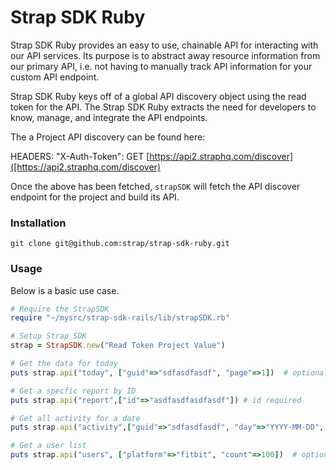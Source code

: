 # Strap SDK Ruby

Strap SDK Ruby provides an easy to use, chainable API for interacting with our
API services.  Its purpose is to abstract away resource information from
our primary API, i.e. not having to manually track API information for
your custom API endpoint.

Strap SDK Ruby keys off of a global API discovery object using the read token for the API. 
The Strap SDK Ruby extracts the need for developers to know, manage, and integrate the API endpoints.

The a Project API discovery can be found here:

HEADERS: "X-Auth-Token": 
GET [https://api2.straphq.com/discover]([https://api2.straphq.com/discover)

Once the above has been fetched, `strapSDK` will fetch the API discover
endpoint for the project and build its API.

### Installation

```
git clone git@github.com:strap/strap-sdk-ruby.git
```

### Usage

Below is a basic use case.

```ruby
# Require the StrapSDK
require "~/mysrc/strap-sdk-rails/lib/strapSDK.rb"

# Setup Strap SDK
strap = StrapSDK.new("Read Token Project Value")

# Get the data for today
puts strap.api("today", ["guid"=>"sdfasdfasdf", "page"=>1])  # optional second array

# Get a specfic report by ID
puts strap.api("report",["id"=>"asdfasdfasdfasdf"]) # id required

# Get all activity for a date
puts strap.api("activity",["guid"=>"sdfasdfasdf", "day"=>"YYYY-MM-DD", "count" => 500]) #guid is required

# Get a user list
puts strap.api("users", ["platform"=>"fitbit", "count"=>100])  # optional second array

```

